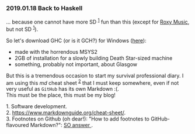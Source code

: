 ### 2019.01.18 Back to Haskell

   ... because one cannot have more SD <sup name="a1">[1](#f1)</sup> fun than this (except for [Roxy Music](https://www.youtube.com/watch?v=kOnde5c7OG8), but not SD <sup name="a1_1">[1](#f1)</sup>).
   
   So let's download GHC (or is it GCH?) for Windows ([here](https://www.haskell.org/platform/windows.html)):
   - made with the horrendous MSYS2  
   - 2GB of installation for a slowly building Death Star-sized machine
   - something, probably not important, about Glasgow
   
 But this is a tremendous occasion to start my survival professional diary. I am using this *md* cheat sheet <sup name="a2">[2](#f2)</sup> that I must keep somewhere, even if not very useful as `GitHub` has its own Markdown :(.    
  This must be the place, this must be my blog!

<a id="f1">1.</a> Software development.  
<a id="f2">2.</a> https://www.markdownguide.org/cheat-sheet/.   
<a id="f3">3.</a> Footnotes on Github (oh dear!): "How to add footnotes to GitHub-flavoured Markdown?": [SO answer
](https://stackoverflow.com/a/32119820/1032277).
